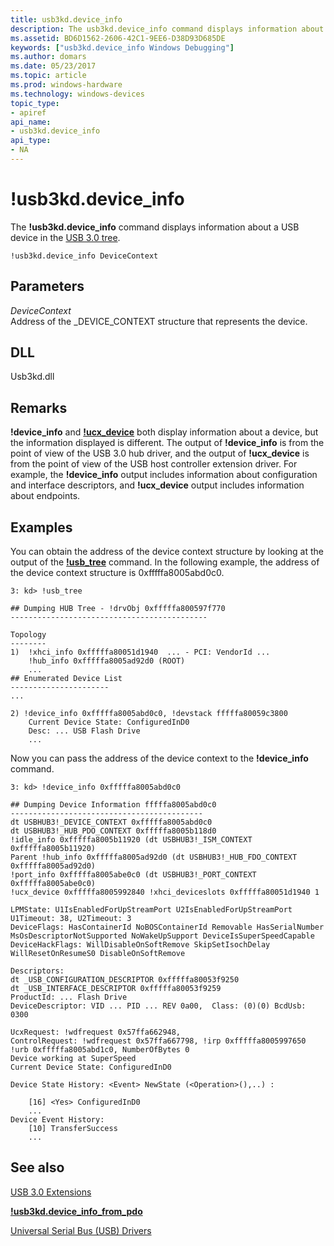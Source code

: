 ```yaml
---
title: usb3kd.device_info
description: The usb3kd.device_info command displays information about a USB device in the USB 3.0 tree.
ms.assetid: BD6D1562-2606-42C1-9EE6-D38D93D685DE
keywords: ["usb3kd.device_info Windows Debugging"]
ms.author: domars
ms.date: 05/23/2017
ms.topic: article
ms.prod: windows-hardware
ms.technology: windows-devices
topic_type:
- apiref
api_name:
- usb3kd.device_info
api_type:
- NA
---
```


# !usb3kd.device\_info


The **!usb3kd.device\_info** command displays information about a USB device in the [USB 3.0 tree](usb-3-extensions.md#usb-3-tree).

```
!usb3kd.device_info DeviceContext
```

## <span id="ddk__devobj_dbg"></span><span id="DDK__DEVOBJ_DBG"></span>Parameters


<span id="_______DeviceContext______"></span><span id="_______devicecontext______"></span><span id="_______DEVICECONTEXT______"></span> *DeviceContext*   
Address of the \_DEVICE\_CONTEXT structure that represents the device.

## <span id="DLL"></span><span id="dll"></span>DLL


Usb3kd.dll

Remarks
-------

**!device\_info** and [**!ucx\_device**](-usb3kd-ucx-device.md) both display information about a device, but the information displayed is different. The output of **!device\_info** is from the point of view of the USB 3.0 hub driver, and the output of **!ucx\_device** is from the point of view of the USB host controller extension driver. For example, the **!device\_info** output includes information about configuration and interface descriptors, and **!ucx\_device** output includes information about endpoints.

Examples
--------

You can obtain the address of the device context structure by looking at the output of the [**!usb\_tree**](-usb3kd-usb-tree.md) command. In the following example, the address of the device context structure is 0xfffffa8005abd0c0.

```
3: kd> !usb_tree

## Dumping HUB Tree - !drvObj 0xfffffa800597f770
--------------------------------------------

Topology
--------
1)  !xhci_info 0xfffffa80051d1940  ... - PCI: VendorId ...
    !hub_info 0xfffffa8005ad92d0 (ROOT)
    ...
## Enumerated Device List
----------------------
...

2) !device_info 0xfffffa8005abd0c0, !devstack fffffa80059c3800
    Current Device State: ConfiguredInD0
    Desc: ... USB Flash Drive
    ...
```

Now you can pass the address of the device context to the **!device\_info** command.

```
3: kd> !device_info 0xfffffa8005abd0c0

## Dumping Device Information fffffa8005abd0c0
-------------------------------------------
dt USBHUB3!_DEVICE_CONTEXT 0xfffffa8005abd0c0
dt USBHUB3!_HUB_PDO_CONTEXT 0xfffffa8005b118d0
!idle_info 0xfffffa8005b11920 (dt USBHUB3!_ISM_CONTEXT 0xfffffa8005b11920)
Parent !hub_info 0xfffffa8005ad92d0 (dt USBHUB3!_HUB_FDO_CONTEXT 0xfffffa8005ad92d0)
!port_info 0xfffffa8005abe0c0 (dt USBHUB3!_PORT_CONTEXT 0xfffffa8005abe0c0)
!ucx_device 0xfffffa8005992840 !xhci_deviceslots 0xfffffa80051d1940 1

LPMState: U1IsEnabledForUpStreamPort U2IsEnabledForUpStreamPort U1Timeout: 38, U2Timeout: 3
DeviceFlags: HasContainerId NoBOSContainerId Removable HasSerialNumber MsOsDescriptorNotSupported NoWakeUpSupport DeviceIsSuperSpeedCapable 
DeviceHackFlags: WillDisableOnSoftRemove SkipSetIsochDelay WillResetOnResumeS0 DisableOnSoftRemove 

Descriptors:
dt _USB_CONFIGURATION_DESCRIPTOR 0xfffffa80053f9250
dt _USB_INTERFACE_DESCRIPTOR 0xfffffa80053f9259
ProductId: ... Flash Drive
DeviceDescriptor: VID ... PID ... REV 0a00,  Class: (0)(0) BcdUsb: 0300

UcxRequest: !wdfrequest 0x57ffa662948, 
ControlRequest: !wdfrequest 0x57ffa667798, !irp 0xfffffa8005997650 !urb 0xfffffa8005abd1c0, NumberOfBytes 0
Device working at SuperSpeed
Current Device State: ConfiguredInD0

Device State History: <Event> NewState (<Operation>(),..) :

    [16] <Yes> ConfiguredInD0
    ...
Device Event History:
    [10] TransferSuccess
    ...
```

## <span id="see_also"></span>See also


[USB 3.0 Extensions](usb-3-extensions.md)

[**!usb3kd.device\_info\_from\_pdo**](-usb3kd-device-info-from-pdo.md)

[Universal Serial Bus (USB) Drivers](http://go.microsoft.com/fwlink/p?LinkID=227351)

 

 






